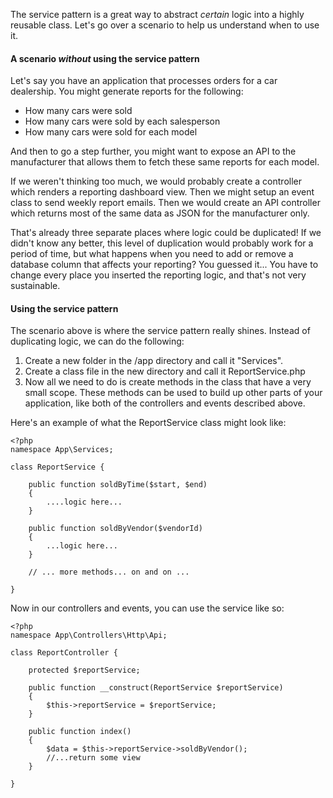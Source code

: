 The service pattern is a great way to abstract *certain* logic into a highly reusable class. Let's go over a scenario to help us understand when to use it.

#### A scenario *without* using the service pattern

Let's say you have an application that processes orders for a car dealership. You might generate reports for the following:

- How many cars were sold
- How many cars were sold by each salesperson
- How many cars were sold for each model

And then to go a step further, you might want to expose an API to the manufacturer that allows them to fetch these same reports for each model.

If we weren't thinking too much, we would probably create a controller which renders a reporting dashboard view. Then we might setup an event class to send weekly report emails. Then we would create an API controller which returns most of the same data as JSON for the manufacturer only.

That's already three separate places where logic could be duplicated! If we didn't know any better, this level of duplication would probably work for a period of time, but what happens when you need to add or remove a database column that affects your reporting? You guessed it... You have to change every place you inserted the reporting logic, and that's not very sustainable.

#### Using the service pattern

The scenario above is where the service pattern really shines. Instead of duplicating logic, we can do the following:

1. Create a new folder in the /app directory and call it "Services". 
2. Create a class file in the new directory and call it ReportService.php
3. Now all we need to do is create methods in the class that have a very small scope. These methods can be used to build up other parts of your application, like both of the controllers and events described above.

Here's an example of what the ReportService class might look like:

```
<?php
namespace App\Services;

class ReportService {

    public function soldByTime($start, $end)
    {
        ....logic here...
    }

    public function soldByVendor($vendorId)
    {
        ...logic here...
    }

    // ... more methods... on and on ...

}
```

Now in our controllers and events, you can use the service like so:

```
<?php
namespace App\Controllers\Http\Api;

class ReportController {

    protected $reportService;

    public function __construct(ReportService $reportService) 
    {
        $this->reportService = $reportService;
    }

    public function index()
    {
        $data = $this->reportService->soldByVendor();
        //...return some view
    }

}
```

